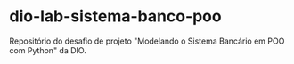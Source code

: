# dio-lab-sistema-banco-poo
Repositório do desafio de projeto "Modelando o Sistema Bancário em POO com Python" da DIO.
